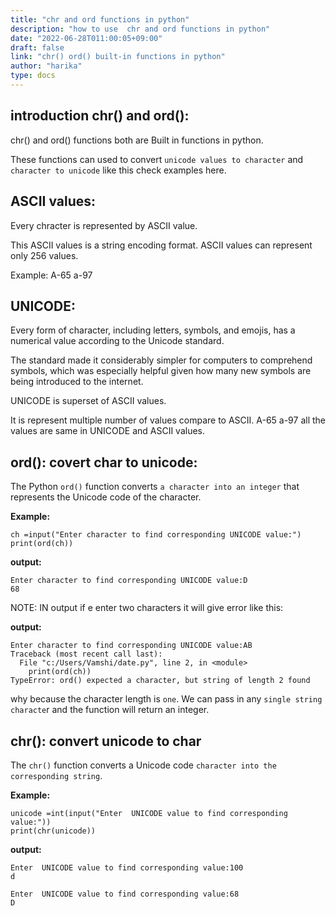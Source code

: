 ```yaml
---
title: "chr and ord functions in python"
description: "how to use  chr and ord functions in python"
date: "2022-06-28T011:00:05+09:00"
draft: false
link: "chr() ord() built-in functions in python"
author: "harika"
type: docs
---
```


## introduction chr() and ord():

chr() and ord() functions both are Built in functions in python.

These functions can used to convert `unicode values to character` and `character to unicode`  like this check examples here. 

## ASCII values:
Every chracter is represented by ASCII value.

This ASCII values is a string encoding format.
ASCII values can represent only 256 values.

Example:
A-65
a-97

## UNICODE:

Every form of character, including letters, symbols, and emojis, has a numerical value according to the Unicode standard.

The standard made it considerably simpler for computers to comprehend symbols, which was especially helpful given how many new symbols are being introduced to the internet. 

UNICODE is superset of ASCII values.

It is represent multiple number of values compare to ASCII.
A-65
a-97
all the values are same in UNICODE and ASCII values.

## ord(): covert char to unicode:
The Python `ord()` function converts `a character into an integer` that represents the Unicode code of the character. 

**Example:**
```
ch =input("Enter character to find corresponding UNICODE value:")
print(ord(ch))
```
**output:**
```
Enter character to find corresponding UNICODE value:D
68
```

NOTE:
IN output if e enter two characters it will give error like this:

**output:**
```
Enter character to find corresponding UNICODE value:AB
Traceback (most recent call last):
  File "c:/Users/Vamshi/date.py", line 2, in <module>
    print(ord(ch))
TypeError: ord() expected a character, but string of length 2 found
```
why because the character length is `one`.
We can pass in any `single string characte`r and the function will return an integer.


## chr(): convert unicode to char

The `chr()` function converts a Unicode code `character into the corresponding string`.

**Example:**
```
unicode =int(input("Enter  UNICODE value to find corresponding value:"))
print(chr(unicode))
```
**output:**
```
Enter  UNICODE value to find corresponding value:100
d

Enter  UNICODE value to find corresponding value:68
D

